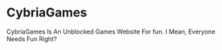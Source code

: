 # CybriaGames

CybriaGames Is An Unblocked Games Website For fun. I Mean, Everyone Needs Fun Right?
